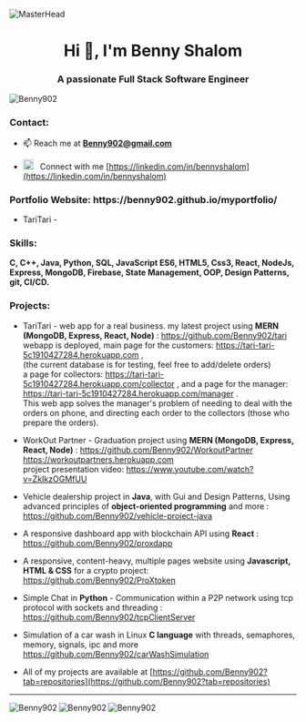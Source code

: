 ![MasterHead](https://miro.medium.com/v2/resize:fit:1400/1*YZ2fsT9k1CmlMil-Fda0Zg.png)
<h1 align="center">Hi 👋, I'm Benny Shalom</h1>
<h3 align="center">A passionate Full Stack Software Engineer</h3>

<p align="left"> <img src="https://komarev.com/ghpvc/?username=Benny902&label=Profile%20views&color=0e75b6&style=flat" alt="Benny902" /></p>

<h3 align="left">Contact:</h3>

- 📫 Reach me at **Benny902@gmail.com**

- <img src="https://upload.wikimedia.org/wikipedia/commons/thumb/8/81/LinkedIn_icon.svg/2048px-LinkedIn_icon.svg.png" alt="redux" width="18" height="18"/></a>  &nbsp;&nbsp;Connect with me [https://linkedin.com/in/bennyshalom](https://linkedin.com/in/bennyshalom) 

<h3 align="left">Portfolio Website: https://benny902.github.io/myportfolio/</h3>
<p align="left"> 


- TariTari -


<h3 align="left">Skills:</h3>
<p align="left"> 
  
<b>C, C++, Java, Python, SQL, JavaScript ES6, HTML5, Css3, React, NodeJs, Express,
MongoDB, Firebase, State Management, OOP, Design Patterns, git, CI/CD.</b>
  
</p>


<h3 align="left">Projects:</h3>
<p align="left"> 


- TariTari - web app for a real business. my latest project using <b>MERN (MongoDB, Express, React, Node)</b> : https://github.com/Benny902/tari <br>
webapp is deployed, main page for the customers: https://tari-tari-5c1910427284.herokuapp.com , <br>
(the current database is for testing, feel free to add/delete orders) <br>
a page for collectors: https://tari-tari-5c1910427284.herokuapp.com/collector , and a page for the manager: https://tari-tari-5c1910427284.herokuapp.com/manager . <br>
This web app solves the manager's problem of needing to deal with the orders on phone, and directing each order to the collectors (those who prepare the orders).  <br>

- WorkOut Partner - Graduation project using <b>MERN (MongoDB, Express, React, Node)</b> : https://github.com/Benny902/WorkoutPartner <br>
https://workoutpartners.herokuapp.com <br> project presentation video: https://www.youtube.com/watch?v=ZkIkzOGMfUU
  
- Vehicle dealership project in <b>Java</b>, with Gui and Design Patterns, Using advanced principles of <b>object-oriented programming</b> and more : https://github.com/Benny902/vehicle-project-java

- A responsive dashboard app with blockchain API using <b>React</b> : https://github.com/Benny902/proxdapp

- A responsive, content-heavy, multiple pages website using <b>Javascript, HTML & CSS</b> for a crypto project: https://github.com/Benny902/ProXtoken
  
- Simple Chat in <b>Python</b> - Communication within a P2P network using tcp protocol with sockets and threading : https://github.com/Benny902/tcpClientServer
  
- Simulation of a car wash in Linux <b>C language</b> with threads, semaphores, memory, signals, ipc and more https://github.com/Benny902/carWashSimulation
  
- All of my projects are available at [https://github.com/Benny902?tab=repositories](https://github.com/Benny902?tab=repositories)
</p>

<hr>
<img align="left" src="https://github-readme-stats.vercel.app/api/top-langs?username=Benny902&show_icons=true&locale=en&layout=compact" alt="Benny902" />
<img align="left" src="https://github-readme-stats.vercel.app/api?username=Benny902&show_icons=true&locale=en" alt="Benny902" />
<img align="left" src="https://github-readme-streak-stats.herokuapp.com/?user=Benny902&" alt="Benny902" />

